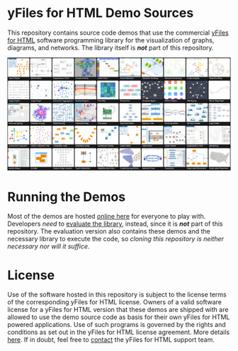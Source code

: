 # yFiles for HTML Demo Sources

This repository contains source code demos that use the commercial [yFiles for HTML](https://www.yworks.com/yfileshtml) software programming library for the visualization of graphs, diagrams, and networks. The library itself is __*not*__ part of this repository.

[![yFiles for HTML Demos](./demo-grid.png)](https://live.yworks.com/yfiles-for-html)

# Running the Demos

Most of the demos are hosted [online here](https://live.yworks.com/yfiles-for-html) for everyone to play with. Developers *need* to [evaluate the library](https://www.yworks.com/products/yfiles-for-html/evaluate), instead, since it is __*not*__ part of this repository. 
The evaluation version also contains these demos and the necessary library to execute the code, so *cloning this repository is neither necessary nor will it suffice*. 

# License

Use of the software hosted in this repository is subject to the license terms of the corresponding yFiles for HTML license. 
Owners of a valid software license for a yFiles for HTML version that these
demos are shipped with are allowed to use the demo source code as basis
for their own yFiles for HTML powered applications. Use of such programs is
governed by the rights and conditions as set out in the yFiles for HTML
license agreement. More details [here](./LICENSE). If in doubt, feel free to [contact](https://www.yworks.com/contact) the yFiles for HTML support team.
